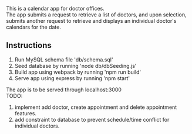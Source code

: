 This is a calendar app for doctor offices. <br/>
The app submits a request to retrieve a list of doctors, and upon selection, submits another request to retrieve and displays an individual doctor's calendars for the date. <br/>

## Instructions
1. Run MySQL schema file 'db/schema.sql' <br/>
2. Seed database by running 'node db/dbSeeding.js' <br/>
3. Build app using webpack by running 'npm run build' <br/>
4. Serve app using express by running 'npm start' <br/>

The app is to be served through localhost:3000
<br/>
TODO: <br/>
1. implement add doctor, create appointment and delete appointment features. <br/>
2. add constraint to database to prevent schedule/time conflict for individual doctors. <br/>
